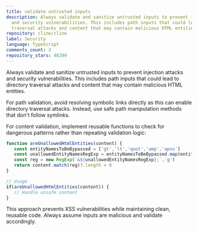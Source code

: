 ```yaml
---
title: validate untrusted inputs
description: Always validate and sanitize untrusted inputs to prevent injection attacks
  and security vulnerabilities. This includes path inputs that could lead to directory
  traversal attacks and content that may contain malicious HTML entities.
repository: cline/cline
label: Security
language: TypeScript
comments_count: 3
repository_stars: 48299
---
```


Always validate and sanitize untrusted inputs to prevent injection attacks and security vulnerabilities. This includes path inputs that could lead to directory traversal attacks and content that may contain malicious HTML entities.

For path validation, avoid resolving symbolic links directly as this can enable directory traversal attacks. Instead, use safe path manipulation methods that don't follow symlinks.

For content validation, implement reusable functions to check for dangerous patterns rather than repeating validation logic:

```js
function areUnallowedHtmlEntities(content) {
   const entityNamesToBeBypassed = ['gt','lt','quot','amp','apos']
   const unallowedEntityNamesRegExp = entityNamesToBeBypassed.map(entityName => `(${entityName})`).join('|')
   const reg = new RegExp(`&${unallowedEntityNamesRegExp};`,'g')
   return content.match(reg)?.length > 0
}

// Usage
if(areUnallowedHtmlEntities(content)) {
   // Handle unsafe content
}
```

This approach prevents XSS vulnerabilities while maintaining clean, reusable code. Always assume inputs are malicious and validate accordingly.
